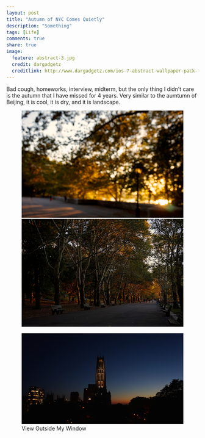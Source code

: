 ```yaml
---
layout: post
title: "Autumn of NYC Comes Quietly"
description: "Something"
tags: [Life]
comments: true
share: true
image:
  feature: abstract-3.jpg
  credit: dargadgetz
  creditlink: http://www.dargadgetz.com/ios-7-abstract-wallpaper-pack-for-iphone-5-and-ipod-touch-retina/
---
```


Bad cough, homeworks, interview, midterm, but the only thing I didn't care is the autumn that I have missed for 4 years.
Very similar to the aumtumn of Beijing, it is cool, it is dry, and it is landscape.
<figure class="half">
	<a href="/images/autumn2s.jpg"><img src="/images/autumn2.jpg" alt=""></a>
	<a href="/images/autumn3s.jpg"><img src="/images/autumn3.jpg" alt=""></a>
</figure>

<figure>
	<a href="/images/autumn4s.jpg"><img src="/images/autumn4.JPG" alt=""></a>
	<figcaption>View Outside My Window</figcaption>
</figure>